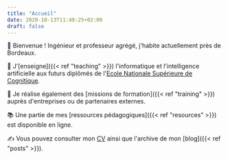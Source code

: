 ```yaml
---
title: "Accueil"
date: 2020-10-13T11:49:25+02:00
draft: false
---
```


👋 Bienvenue ! Ingénieur et professeur agrégé, j'habite actuellement près de Bordeaux.

🏫 J'[enseigne]({{< ref "teaching" >}}) l'informatique et l'intelligence artificielle aux futurs diplômés de l'[Ecole Nationale Supérieure de Cognitique](https://ensc.bordeaux-inp.fr).

🤝 Je réalise également des [missions de formation]({{< ref "training" >}}) auprès d'entreprises ou de partenaires externes.

📚 Une partie de mes [ressources pédagogiques]({{< ref "resources" >}}) est disponible en ligne.

✍️ Vous pouvez consulter mon [CV](/CV_BaptistePesquet.pdf) ainsi que l'archive de mon [blog]({{< ref "posts" >}}).
